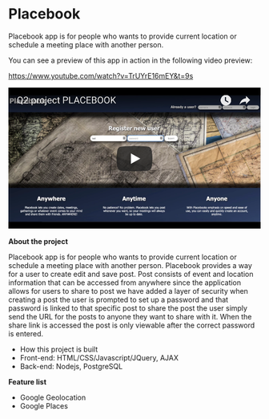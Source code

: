# Placebook

Placebook app is for people who wants to provide current location or schedule a meeting place with another person.

You can see a preview of this app in action in the following video preview:

https://www.youtube.com/watch?v=TrUYrE16mEY&t=9s

[![Watch the video](public/images/Placebook.png)](https://www.youtube.com/watch?v=TrUYrE16mEY&t=9s)




**About the project**

Placebook app is for people who wants to provide current location or schedule a meeting place with another person. Placebook provides a way for a user to create edit and save post. Post consists of event and location information that can be accessed from anywhere since the application allows for users to share to post we have added a layer of security when creating a post the user is prompted to set up a password and that password is linked to that specific post to share the post the user simply send the URL for the posts to anyone they want to share with it. When the share link is accessed the post is only viewable after the correct password is entered.

- How this project is built
 - Front-end: HTML/CSS/Javascript/JQuery, AJAX
 - Back-end: Nodejs, PostgreSQL

**Feature list**

- Google Geolocation
- Google Places

